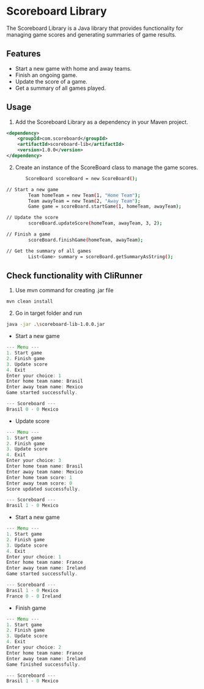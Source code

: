 # Scoreboard Library

The Scoreboard Library is a Java library that provides functionality for managing game scores and generating summaries of game results.

## Features

- Start a new game with home and away teams.
- Finish an ongoing game.
- Update the score of a game.
- Get a summary of all games played.

## Usage

1. Add the Scoreboard Library as a dependency in your Maven project.

```xml
<dependency>
    <groupId>com.scoreboard</groupId>
    <artifactId>scoreboard-lib</artifactId>
    <version>1.0.0</version>
</dependency>
```

2. Create an instance of the ScoreBoard class to manage the game scores.

```bash
       ScoreBoard scoreBoard = new ScoreBoard();

// Start a new game
        Team homeTeam = new Team(1, "Home Team");
        Team awayTeam = new Team(2, "Away Team");
        Game game = scoreBoard.startGame(1, homeTeam, awayTeam);

// Update the score
        scoreBoard.updateScore(homeTeam, awayTeam, 3, 2);

// Finish a game
        scoreBoard.finishGame(homeTeam, awayTeam);

// Get the summary of all games
        List<Game> summary = scoreBoard.getSummaryAsString();
```


## Check functionality with CliRunner

1. Use mvn command for creating .jar file

```bash
mvn clean install
``` 

2. Go in target folder and run 

```bash
java -jar .\scoreboard-lib-1.0.0.jar
``` 

- Start a new game
```java
--- Menu ---
1. Start game
2. Finish game
3. Update score
4. Exit
Enter your choice: 1
Enter home team name: Brasil
Enter away team name: Mexico
Game started successfully.

--- Scoreboard ---
Brasil 0 - 0 Mexico

```
- Update score
```java
--- Menu ---
1. Start game
2. Finish game
3. Update score
4. Exit
Enter your choice: 3
Enter home team name: Brasil
Enter away team name: Mexico
Enter home team score: 1
Enter away team score: 0
Score updated successfully.

--- Scoreboard ---
Brasil 1 - 0 Mexico

```
- Start a new game
```java
--- Menu ---
1. Start game
2. Finish game
3. Update score
4. Exit
Enter your choice: 1
Enter home team name: France
Enter away team name: Ireland
Game started successfully.

--- Scoreboard ---
Brasil 1 - 0 Mexico
France 0 - 0 Ireland

```
- Finish game
```java
--- Menu ---
1. Start game
2. Finish game
3. Update score
4. Exit
Enter your choice: 2
Enter home team name: France
Enter away team name: Ireland
Game finished successfully.

--- Scoreboard ---
Brasil 1 - 0 Mexico
```
